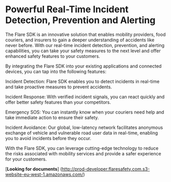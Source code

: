 # Powerful Real-Time Incident Detection, Prevention and Alerting

The Flare SDK is an innovative solution that enables mobility providers, food couriers, and insurers to gain a deeper understanding of accidents like never before. With our real-time incident detection, prevention, and alerting capabilities, you can take your safety measures to the next level and offer enhanced safety features to your customers.

By integrating the Flare SDK into your existing applications and connected devices, you can tap into the following features:

Incident Detection: Flare SDK enables you to detect incidents in real-time and take proactive measures to prevent accidents.

Incident Response: With verified incident signals, you can react quickly and offer better safety features than your competitors.

Emergency SOS: You can instantly know when your couriers need help and take immediate action to ensure their safety.

Incident Avoidance: Our global, low-latency network facilitates anonymous exchange of vehicle and vulnerable road user data in real-time, enabling you to avoid incidents before they occur.

With the Flare SDK, you can leverage cutting-edge technology to reduce the risks associated with mobility services and provide a safer experience for your customers.


[**Looking for documents**] (http://prod-developer.flaresafety.com.s3-website-eu-west-1.amazonaws.com/)

